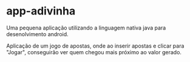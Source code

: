 # app-adivinha
Uma pequena aplicação utilizando a linguagem nativa java para desenolvimento android.

Aplicação de um jogo de apostas, onde ao inserir apostas e clicar para "Jogar", conseguirão ver quem chegou mais próximo ao valor gerado.
